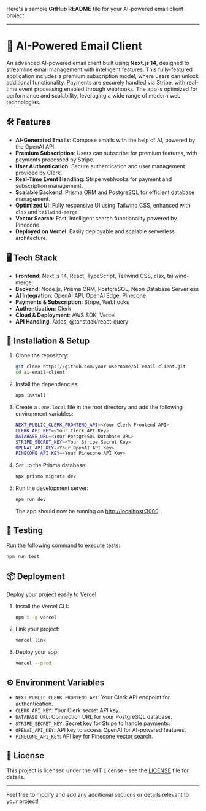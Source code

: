 Here's a sample **GitHub README** file for your AI-powered email client project:

---

# 📧 AI-Powered Email Client

An advanced AI-powered email client built using **Next.js 14**, designed to streamline email management with intelligent features. This fully-featured application includes a premium subscription model, where users can unlock additional functionality. Payments are securely handled via Stripe, with real-time event processing enabled through webhooks. The app is optimized for performance and scalability, leveraging a wide range of modern web technologies.

## 🛠️ Features

- **AI-Generated Emails**: Compose emails with the help of AI, powered by the OpenAI API.
- **Premium Subscription**: Users can subscribe for premium features, with payments processed by Stripe.
- **User Authentication**: Secure authentication and user management provided by Clerk.
- **Real-Time Event Handling**: Stripe webhooks for payment and subscription management.
- **Scalable Backend**: Prisma ORM and PostgreSQL for efficient database management.
- **Optimized UI**: Fully responsive UI using Tailwind CSS, enhanced with `clsx` and `tailwind-merge`.
- **Vector Search**: Fast, intelligent search functionality powered by Pinecone.
- **Deployed on Vercel**: Easily deployable and scalable serverless architecture.

## 🖥️ Tech Stack

- **Frontend**: Next.js 14, React, TypeScript, Tailwind CSS, clsx, tailwind-merge
- **Backend**: Node.js, Prisma ORM, PostgreSQL, Neon Database Serverless
- **AI Integration**: OpenAI API, OpenAI Edge, Pinecone
- **Payments & Subscription**: Stripe, Webhooks
- **Authentication**: Clerk
- **Cloud & Deployment**: AWS SDK, Vercel
- **API Handling**: Axios, @tanstack/react-query

## 🚀 Installation & Setup

1. Clone the repository:

   ```bash
   git clone https://github.com/your-username/ai-email-client.git
   cd ai-email-client
   ```

2. Install the dependencies:

   ```bash
   npm install
   ```

3. Create a `.env.local` file in the root directory and add the following environment variables:

   ```bash
   NEXT_PUBLIC_CLERK_FRONTEND_API=<Your Clerk Frontend API>
   CLERK_API_KEY=<Your Clerk API Key>
   DATABASE_URL=<Your PostgreSQL Database URL>
   STRIPE_SECRET_KEY=<Your Stripe Secret Key>
   OPENAI_API_KEY=<Your OpenAI API Key>
   PINECONE_API_KEY=<Your Pinecone API Key>
   ```

4. Set up the Prisma database:

   ```bash
   npx prisma migrate dev
   ```

5. Run the development server:

   ```bash
   npm run dev
   ```

   The app should now be running on [http://localhost:3000](http://localhost:3000).

## 🧪 Testing

Run the following command to execute tests:

```bash
npm run test
```

## 📦 Deployment

Deploy your project easily to Vercel:

1. Install the Vercel CLI:

   ```bash
   npm i -g vercel
   ```

2. Link your project:

   ```bash
   vercel link
   ```

3. Deploy your app:

   ```bash
   vercel --prod
   ```

## ⚙️ Environment Variables

- `NEXT_PUBLIC_CLERK_FRONTEND_API`: Your Clerk API endpoint for authentication.
- `CLERK_API_KEY`: Your Clerk secret API key.
- `DATABASE_URL`: Connection URL for your PostgreSQL database.
- `STRIPE_SECRET_KEY`: Secret key for Stripe to handle payments.
- `OPENAI_API_KEY`: API key to access OpenAI for AI-powered features.
- `PINECONE_API_KEY`: API key for Pinecone vector search.

## 📄 License

This project is licensed under the MIT License - see the [LICENSE](LICENSE) file for details.

---

Feel free to modify and add any additional sections or details relevant to your project!
